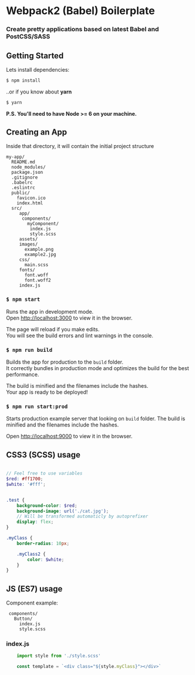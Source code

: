 # Webpack2 (Babel) Boilerplate
### Create pretty applications based on latest Babel and PostCSS/SASS

## Getting Started

Lets install dependencies:

```bash
$ npm install
```

..or if you know about **yarn**

```bash
$ yarn
```

**P.S. You'll need to have Node >= 6 on your machine.**

## Creating an App

Inside that directory, it will contain the initial project structure

```
my-app/
  README.md
  node_modules/
  package.json
  .gitignore
  .babelrc
  .eslintrc
  public/
    favicon.ico
    index.html
  src/
     app/
      components/
        myComponent/
         index.js
         style.scss
     assets/
     images/
       example.png
       example2.jpg
     css/
       main.scss
     fonts/
       font.woff
       font.woff2
     index.js
```

### `$ npm start`

Runs the app in development mode.<br>
Open <http://localhost:3000> to view it in the browser.

The page will reload if you make edits.<br>
You will see the build errors and lint warnings in the console.

### `$ npm run build`

Builds the app for production to the `build` folder.<br>
It correctly bundles in production mode and optimizes the build for the best performance.

The build is minified and the filenames include the hashes.<br>
Your app is ready to be deployed!

### `$ npm run start:prod`

Starts production example server that looking on `build` folder.
The build is minified and the filenames include the hashes.<br>

Open <http://localhost:9000> to view it in the browser.


## CSS3 (SCSS) usage

```scss

// Feel free to use variables
$red: #ff1700;
$white: '#fff';


.test {
    background-color: $red;
    background-image: url('./cat.jpg');
    // Will be transformed automaticly by autoprefixer
    display: flex;
}

.myClass {
    border-radius: 10px;

    .myClass2 {
        color: $white;
    }
}
```

## JS (ES7) usage

Component example:

```
 components/
   Button/
     index.js
     style.scss
```

### index.js

```js
    import style from './style.scss'

    const template = `<div class="${style.myClass}"></div>`
```
